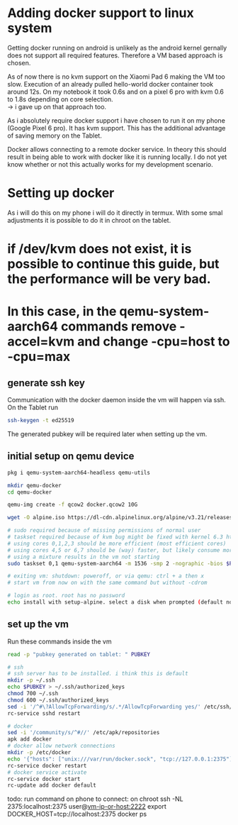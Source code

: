 # Adding docker support to linux system

Getting docker running on android is unlikely as the android kernel gernally does not support all required features. Therefore a VM based approach is chosen.

As of now there is no kvm support on the Xiaomi Pad 6 making the VM too slow. Execution of an already pulled hello-world docker container took around 12s. On my notebook it took 0.6s and on a pixel 6 pro with kvm 0.6 to 1.8s depending on core selection. \
-> i gave up on that approach too.

As i absolutely require docker support i have chosen to run it on my phone (Google Pixel 6 pro). It has kvm support. This has the additional advantage of saving memory on the Tablet.

Docker allows connecting to a remote docker service. In theory this should result in being able to work with docker like it is running locally. I do not yet know whether or not this actually works for my development scenario.

# Setting up docker

As i will do this on my phone i will do it directly in termux. With some smal adjustments it is possible to do it in chroot on the tablet.

# if /dev/kvm does not exist, it is possible to continue this guide, but the performance will be very bad.
# In this case, in the qemu-system-aarch64 commands remove -accel=kvm and change -cpu=host to -cpu=max

## generate ssh key
Communication with the docker daemon inside the vm will happen via ssh. On the Tablet run

```bash
ssh-keygen -t ed25519
```

The generated pubkey will be required later when setting up the vm.

## initial setup on qemu device
```bash
pkg i qemu-system-aarch64-headless qemu-utils

mkdir qemu-docker
cd qemu-docker

qemu-img create -f qcow2 docker.qcow2 10G

wget -O alpine.iso https://dl-cdn.alpinelinux.org/alpine/v3.21/releases/aarch64/alpine-virt-3.21.3-aarch64.iso

# sudo required because of missing permissions of normal user
# taskset required because of kvm bug might be fixed with kernel 6.3 https://github.com/Joshua-Riek/ubuntu-rockchip/issues/731
# using cores 0,1,2,3 should be more efficient (most efficient cores)
# using cores 4,5 or 6,7 should be (way) faster, but likely consume more power and obviously allows less parallel tasks (less cores)  
# using a mixture results in the vm not starting
sudo taskset 0,1 qemu-system-aarch64 -m 1536 -smp 2 -nographic -bios $PREFIX/share/qemu/edk2-aarch64-code.fd -drive if=virtio,file=docker.qcow2,format=qcow2 -cdrom alpine.iso -netdev user,id=net0,hostfwd=tcp::2222-:22 -device virtio-net-device,netdev=net0 -machine virt -accel kvm -cpu host

# exiting vm: shutdown: poweroff, or via qemu: ctrl + a then x
# start vm from now on with the same command but without -cdrom

# login as root. root has no password
echo install with setup-alpine. select a disk when prompted (default none) and installation method "sys"
```

## set up the vm
Run these commands inside the vm
```bash
read -p "pubkey generated on tablet: " PUBKEY

# ssh
# ssh server has to be installed. i think this is default
mkdir -p ~/.ssh
echo $PUBKEY > ~/.ssh/authorized_keys 
chmod 700 ~/.ssh
chmod 600 ~/.ssh/authorized_keys
sed -i '/^#\?AllowTcpForwarding/s/.*/AllowTcpForwarding yes/' /etc/ssh/sshd_config
rc-service sshd restart

# docker
sed -i '/community/s/^#//' /etc/apk/repositories
apk add docker
# docker allow network connections
mkdir -p /etc/docker
echo '{"hosts": ["unix:///var/run/docker.sock", "tcp://127.0.0.1:2375"]}' | tee /etc/docker/daemon.json > /dev/null
rc-service docker restart
# docker service activate
rc-service docker start
rc-update add docker default
```

todo:
run command on phone
to connect: on chroot
ssh -NL 2375:localhost:2375 user@<vm-ip-or-host:2222>
export DOCKER_HOST=tcp://localhost:2375
docker ps
